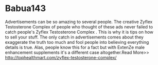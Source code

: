 # Babua143
Advertisements can be so amazing to several people. The creative Zyflex Testosterone Complex of people who thought of these ads never failed to catch people's Zyflex Testosterone Complex . This is why it is tips on how to sell your stuff. The only catch in advertisements comes about they exaggerate the truth too much and fool people into believing everything details is true. Alas, people know this for a fact but with ExtenZe male enhancement supplements it's a different case altogether.Read More>> http://tophealthmart.com/zyflex-testosterone-complex/ 
